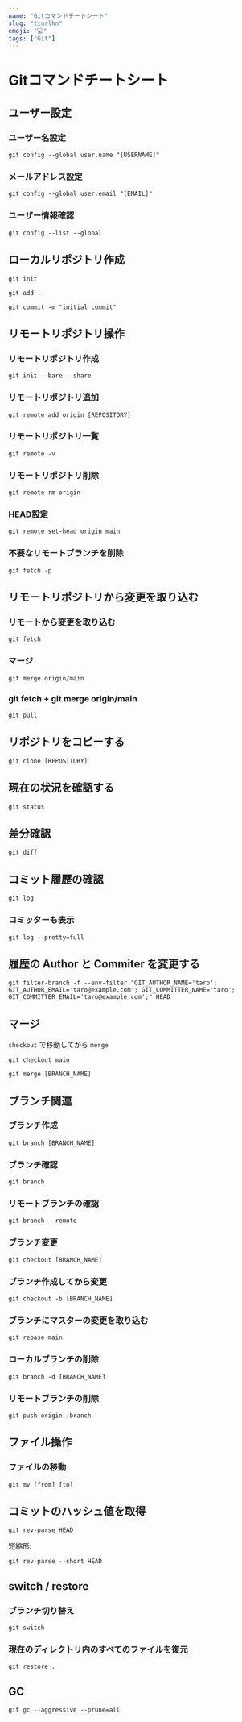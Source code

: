 ```yaml
---
name: "Gitコマンドチートシート"
slug: "tiurlhn"
emoji: "💻"
tags: ["Git"]
---
```


# Gitコマンドチートシート

## ユーザー設定

### ユーザー名設定

```
git config --global user.name "[USERNAME]"
```

### メールアドレス設定

```
git config --global user.email "[EMAIL]"
```

### ユーザー情報確認

```
git config --list --global
```


## ローカルリポジトリ作成

```
git init
```

```
git add .
```

```
git commit -m "initial commit"
```


## リモートリポジトリ操作

### リモートリポジトリ作成

```
git init --bare --share
```

### リモートリポジトリ追加

```
git remote add origin [REPOSITORY]
```

### リモートリポジトリ一覧

```
git remote -v
```

### リモートリポジトリ削除

```
git remote rm origin
```

### HEAD設定

```
git remote set-head origin main
```

### 不要なリモートブランチを削除

```
git fetch -p
```


## リモートリポジトリから変更を取り込む

### リモートから変更を取り込む

```
git fetch
```

### マージ

```
git merge origin/main
```

### git fetch + git merge origin/main

```
git pull
```



## リポジトリをコピーする

```
git clone [REPOSITORY]
```


## 現在の状況を確認する

```
git status
```


## 差分確認

```
git diff
```


## コミット履歴の確認

```
git log
```

### コミッターも表示

```
git log --pretty=full
```


## 履歴の Author と Commiter を変更する

```
git filter-branch -f --env-filter "GIT_AUTHOR_NAME='taro'; GIT_AUTHOR_EMAIL='taro@example.com'; GIT_COMMITTER_NAME='taro'; GIT_COMMITTER_EMAIL='taro@example.com';" HEAD
```


## マージ

`checkout` で移動してから `merge`

```
git checkout main
```

```
git merge [BRANCH_NAME]
```


## ブランチ関連

### ブランチ作成

```
git branch [BRANCH_NAME]
```

### ブランチ確認

```
git branch
```

### リモートブランチの確認

```
git branch --remote
```

### ブランチ変更

```
git checkout [BRANCH_NAME]
```

### ブランチ作成してから変更

```
git checkout -b [BRANCH_NAME]
```

### ブランチにマスターの変更を取り込む

```
git rebase main
```

### ローカルブランチの削除

```
git branch -d [BRANCH_NAME]
```

### リモートブランチの削除

```
git push origin :branch
```



## ファイル操作

### ファイルの移動

```
git mv [from] [to]
```


## コミットのハッシュ値を取得

```
git rev-parse HEAD
```

短縮形:

```
git rev-parse --short HEAD
```


## switch / restore

### ブランチ切り替え

```
git switch
```

### 現在のディレクトリ内のすべてのファイルを復元

```
git restore .
```


## GC

```
git gc --aggressive --prune=all
```

